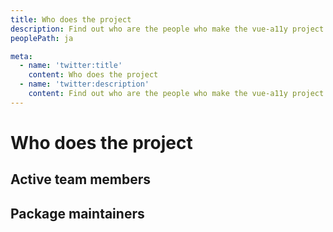 ```yaml
---
title: Who does the project
description: Find out who are the people who make the vue-a11y project happen
peoplePath: ja

meta:
  - name: 'twitter:title'
    content: Who does the project
  - name: 'twitter:description'
    content: Find out who are the people who make the vue-a11y project happen
---
```


# Who does the project

## Active team members

<list-people role="team"></list-people>

## Package maintainers

<list-people role="package"></list-people>